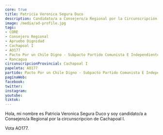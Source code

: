 ```yaml
---
core: true
title: Patricia Veronica Segura Duco
description: Candidato/a a Consejero/a Regional por la Circunscripción de Cachapoal I
image: /media/ad-profile.jpg
tags:
- CORE
- Consejero Regional
- Apruebo Dignidad
- Cachapoal I
- AO177
- Pacto Por un Chile Digno - Subpacto Partido Comunista E Independientes - Partido Comunista De Chile
- Rancagua
circunscripcionProvincial: Cachapoal I
papeleta: AO177
partido: Pacto Por un Chile Digno - Subpacto Partido Comunista E Independientes - Partido Comunista De Chile
paginaWeb:
facebook:
twitter:
instagram:
youtube:
tiktok:
---
```

Hola, mi nombre es Patricia Veronica Segura Duco y soy candidato/a a Consejero/a Regional por la circunscripcion de Cachapoal I.

Vota AO177.